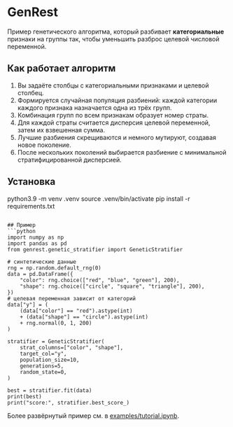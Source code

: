 # GenRest

Пример генетического алгоритма, который разбивает **категориальные** признаки
на группы так, чтобы уменьшить разброс целевой числовой переменной.

## Как работает алгоритм
1. Вы задаёте столбцы с категориальными признаками и целевой столбец.
2. Формируется случайная популяция разбиений: каждой категории каждого
   признака назначается одна из трёх групп.
3. Комбинация групп по всем признакам образует номер страты.
4. Для каждой страты считается дисперсия целевой переменной, затем их
   взвешенная сумма.
5. Лучшие разбиения скрещиваются и немного мутируют, создавая новое поколение.
6. После нескольких поколений выбирается разбиение с минимальной
   стратифицированной дисперсией.

## Установка
python3.9 -m venv .venv
source .venv/bin/activate
pip install -r requirements.txt
```

## Пример
```python
import numpy as np
import pandas as pd
from genrest.genetic_stratifier import GeneticStratifier

# синтетические данные
rng = np.random.default_rng(0)
data = pd.DataFrame({
    "color": rng.choice(["red", "blue", "green"], 200),
    "shape": rng.choice(["circle", "square", "triangle"], 200),
})
# целевая переменная зависит от категорий
data["y"] = (
    (data["color"] == "red").astype(int)
    + (data["shape"] == "circle").astype(int)
    + rng.normal(0, 1, 200)
)

stratifier = GeneticStratifier(
    strat_columns=["color", "shape"],
    target_col="y",
    population_size=10,
    generations=5,
    random_state=0,
)

best = stratifier.fit(data)
print(best)
print("score:", stratifier.best_score_)
```

Более развёрнутый пример см. в [examples/tutorial.ipynb](examples/tutorial.ipynb).
